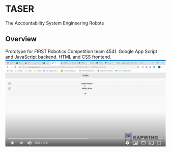 # TASER
The Accountability System Engineering Robots

## Overview
Prototype for FIRST Robotics Competition team 4541. Google App Script and JavaScript backend. HTML and CSS frontend.
[![Watch the video](https://github.com/ljgreenhill/TASER/blob/master/taserdemo.PNG)](https://youtu.be/GmLjYOkkL6w)

